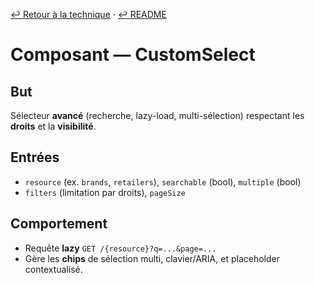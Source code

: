 [↩️ Retour à la technique](../technique.md) · [↩️ README](../README.md)

# Composant — CustomSelect

## But
Sélecteur **avancé** (recherche, lazy-load, multi-sélection) respectant les **droits** et la **visibilité**.

## Entrées
- `resource` (ex. `brands`, `retailers`), `searchable` (bool), `multiple` (bool)
- `filters` (limitation par droits), `pageSize`

## Comportement
- Requête **lazy** `GET /{resource}?q=...&page=...`
- Gère les **chips** de sélection multi, clavier/ARIA, et placeholder contextualisé.
